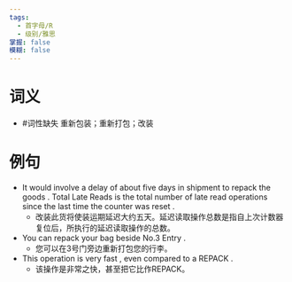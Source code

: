 ```yaml
---
tags:
  - 首字母/R
  - 级别/雅思
掌握: false
模糊: false
---
```

# 词义
- #词性缺失 重新包装；重新打包；改装
# 例句
- It would involve a delay of about five days in shipment to repack the goods . Total Late Reads is the total number of late read operations since the last time the counter was reset .
	- 改装此货将使装运期延迟大约五天。延迟读取操作总数是指自上次计数器复位后，所执行的延迟读取操作的总数。
- You can repack your bag beside No.3 Entry .
	- 您可以在3号门旁边重新打包您的行李。
- This operation is very fast , even compared to a REPACK .
	- 该操作是非常之快，甚至把它比作REPACK。
